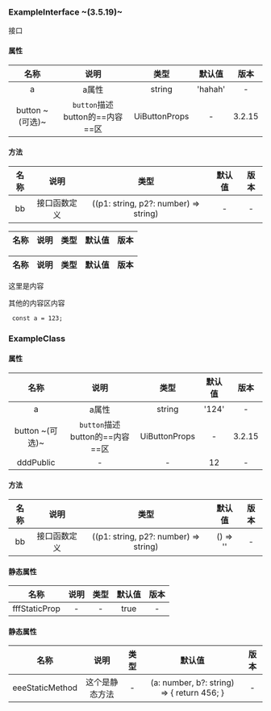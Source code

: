 ### ExampleInterface ~(3.5.19)~

接口

#### 属性

|名称|说明|类型|默认值|版本|
|:--:|:--:|:--:|:---:|:--:|
|a|a属性|string|'hahah'|-|
|button ~(可选)~|`button`描述  button的==内容==区|UiButtonProps|-|3.2.15|

#### 方法

|名称|说明|类型|默认值|版本|
|:--:|:--:|:--:|:---:|:--:|
|bb|接口函数定义|((p1: string, p2?: number) => string)|-|-|

|名称|说明|类型|默认值|版本|
|:--:|:--:|:--:|:---:|:--:|

|名称|说明|类型|默认值|版本|
|:--:|:--:|:--:|:---:|:--:|

这里是内容

其他的内容区内容

```tsx
 const a = 123;
```

### ExampleClass

#### 属性

|名称|说明|类型|默认值|版本|
|:--:|:--:|:--:|:---:|:--:|
|a|a属性|string|'124'|-|
|button ~(可选)~|`button`描述  button的==内容==区|UiButtonProps|-|3.2.15|
|dddPublic|-|-|12|-|

#### 方法

|名称|说明|类型|默认值|版本|
|:--:|:--:|:--:|:---:|:--:|
|bb|接口函数定义|((p1: string, p2?: number) => string)|() => ''|-|

#### 静态属性

|名称|说明|类型|默认值|版本|
|:--:|:--:|:--:|:---:|:--:|
|fffStaticProp|-|-|true|-|

#### 静态属性

|名称|说明|类型|默认值|版本|
|:--:|:--:|:--:|:---:|:--:|
|eeeStaticMethod|这个是静态方法|-|(a: number, b?: string) => {     return 456;   }|-|

